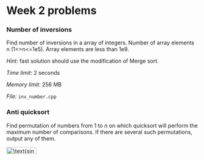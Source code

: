# Week 2 problems

### Number of inversions

Find number of inversions in a array of integers. Number of array elements n (1<=n<=1e5). Array elements are less than 1e9. 

*Hint:* fast solution should use the modification of Merge sort.  

*Time limit:* 2 seconds

*Memory limit:* 256 MB

*File:* `inv_number.cpp`

### Anti quicksort

Find permutation of numbers from 1 to *n* on which quicksort will perform the maximum number of comparisons. If there are several such permutations, output any of them. 

<img src="http://www.sciweavers.org/tex2img.php?eq=%5Ctext%7Bsin%28x%29%7D%20%2B%20%5Ctext%7Ba%7D&bc=White&fc=Black&im=jpg&fs=12&ff=arev&edit=0" align="center" border="0" alt="\text{sin(x)} + \text{a}" width="79" height="18" />
